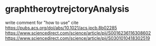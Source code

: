 # graphtheroytrejctoryAnalysis
write comment for "how to use"
cite 
https://pubs.acs.org/doi/abs/10.1021/acs.jpcb.8b02285
https://www.sciencedirect.com/science/article/pii/S0016236116308602
https://www.sciencedirect.com/science/article/pii/S0301010418302519
